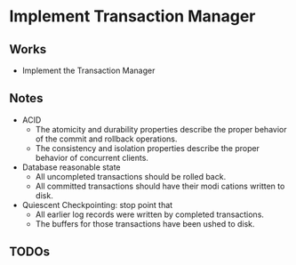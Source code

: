 # Implement Transaction Manager

## Works

- Implement the Transaction Manager

## Notes

- ACID
    - The atomicity and durability properties describe the proper behavior of the commit and rollback operations. 
    - The consistency and isolation properties describe the proper behavior of concurrent clients.
- Database reasonable state
    - All uncompleted transactions should be rolled back.
    - All committed transactions should have their modi cations written to disk.
- Quiescent Checkpointing: stop point that 
    - All earlier log records were written by completed transactions.
    - The buffers for those transactions have been ushed to disk.

## TODOs
